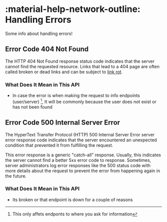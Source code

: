 # :material-help-network-outline: Handling Errors

Some info about handling errors!

## Error Code 404 Not Found

The HTTP 404 Not Found response status code indicates that the server cannot find the requested resource. Links that lead to a 404 page are often called broken or dead links and can be subject to <a href="https://en.wikipedia.org/wiki/Link_rot">link rot</a>.

### What Does It Mean in This API

* In case the error is when making the request to info endpoints (user/server) [^1], It will be commonly because the user does not exist or has not been found


## Error Code 500 Internal Server Error

The HyperText Transfer Protocol (HTTP) 500 Internal Server Error server error response code indicates that the server encountered an unexpected condition that prevented it from fulfilling the request.

This error response is a generic "catch-all" response. Usually, this indicates the server cannot find a better 5xx error code to response. Sometimes, server administrators log error responses like the 500 status code with more details about the request to prevent the error from happening again in the future.

### What Does It Mean in This API

* Its broken or that endpoint is down for a couple of reasons

[^1]: This only affets endponts to where you ask for information